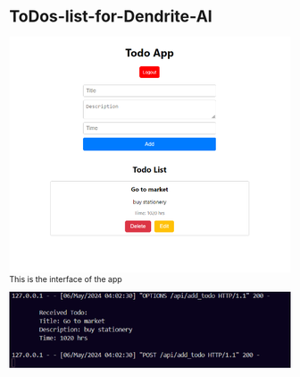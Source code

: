 # ToDos-list-for-Dendrite-AI
![Image Description](interface/Capture.PNG)
This is the interface of the app

![Image Description](interface/Capture2.PNG)


